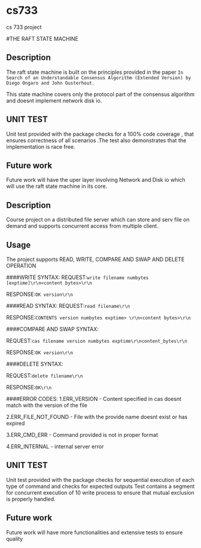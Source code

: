 # cs733
cs 733 project

#THE RAFT STATE MACHINE

Description
-----------

The raft state machine is built on the principles provided in the paper ``` In Search of an Understandable Consensus Algorithm (Extended Version) by Diego Ongaro and John Ousterhout. ``` 

This state machine covers only the protocol part of the consensus algorithm and doesnt implement network disk io.


UNIT TEST 
----------
Unit test provided with the package checks for a 100% code coverage , that ensures correctness of all scenarios .The test also demonstrates that the implementation is race free.

Future work
-----------
Future work will have the uper layer involving Network and Disk io which will use the raft state machine in its core.


Description
-----------

Course project on a distributed file server which can store and serv file on demand and supports concurrent access from multiple 
client.


Usage
---------

The project supports READ, WRITE, COMPARE AND SWAP AND DELETE OPERATION


####WRITE SYNTAX:
  REQUEST:```write filename numbytes [exptime]\r\n<content bytes>\r\n```

  RESPONSE:```OK version\r\n```

####READ SYNTAX:
  REQUEST:```read filename\r\n```

  RESPONSE:```CONTENTS version numbytes exptime> \r\n<content bytes>\r\n```

####COMPARE AND SWAP SYNTAX:

REQUEST:```cas filename version numbytes exptime\r\ncontent_bytes\r\n```

RESPONSE:```OK version\r\n```

####DELETE SYNTAX:

REQUEST:```delete filename\r\n```

RESPONSE:```OK\r\n```


####ERROR CODES:
1.ERR_VERSION - Content specified in cas doesnt match with the version of the file

2.ERR_FILE_NOT_FOUND - File with the provide name doesnt exist or has expired

3.ERR_CMD_ERR - Command provided is not in proper format

4.ERR_INTERNAL - internal server error


UNIT TEST 
----------
Unit test provided with the package checks for sequential execution of each type of command and checks for expected outputs
Test contains a segment for concurrent execution of 10 write process to ensure that mutual exclusion is properly handled.

Future work
-----------
Future work will have more functionalities and extensive tests to ensure quality


